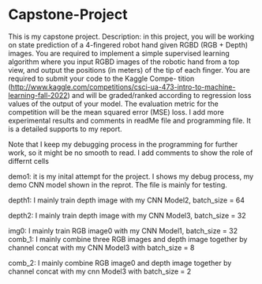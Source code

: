 # Capstone-Project
This is my capstone project. 
Description: in this project, you will be working on state prediction of a 4-fingered robot hand given RGBD (RGB + Depth) images. You are required to implement a simple supervised learning algorithm where you input RGBD images of the robotic hand from a top view, and output the positions (in meters) of the tip of each finger. You are required to submit your code to the Kaggle Compe- tition (http://www.kaggle.com/competitions/csci-ua-473-intro-to-machine-learning-fall-2022) and will be graded/ranked according to regression loss values of the output of your model. The evaluation metric for the competition will be the mean squared error (MSE) loss.
I add more experimental results and comments in readMe file and programming file. It is a detailed supports to my report.

Note that I keep my debugging process in the programming for further work, so it might be no smooth to read. I add comments to show the role of differnt cells

demo1: it is my inital attempt for the project. I shows my debug process, my demo CNN model shown in the reprot. The file is mainly for testing.

depth1: I mainly train depth image with my CNN Model2, batch_size = 64

depth2: I mainly train depth image with my CNN Model3, batch_size = 32

img0: I mainly train RGB image0 with my CNN Model1, batch_size = 32
comb_1: I mainly combine three RGB images and depth image together by channel concat with my CNN Model3 with batch_size = 8

comb_2: I mainly combine RGB image0 and depth image together by channel concat with my cnn Model3 with batch_size = 2


